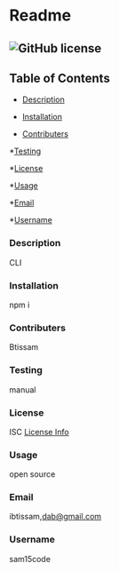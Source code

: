 
# Readme

## ![GitHub license](https://img.shields.io/badge/license-ISC-blue.svg)


## Table of Contents

* [Description](#description)

* [Installation](#installation)

* [Contributers](#contributers)

*[Testing](#testing)

*[License](#license)

*[Usage](#usage)

*[Email](#email)

*[Username](#username)






### Description
CLI


### Installation
npm i


### Contributers
Btissam

### Testing
manual

### License
ISC
[License Info]()

### Usage
open source

### Email
ibtissam,dab@gmail.com

### Username
sam15code





    